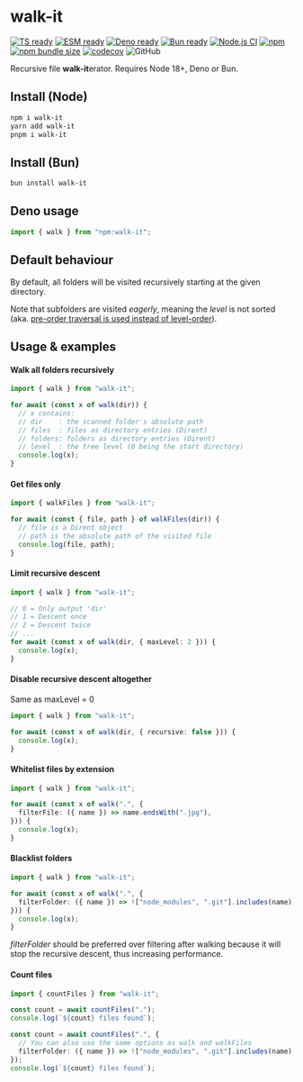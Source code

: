 # walk-it

[![TS ready](https://img.shields.io/static/v1?label=&message=TS+ready&color=000000&logo=typescript)]()
[![ESM ready](https://img.shields.io/static/v1?label=&message=ESM+ready&color=%23000000&logo=javascript)]()
[![Deno ready](https://img.shields.io/static/v1?label=&message=Deno+ready&color=%23000000&logo=deno)]()
[![Bun ready](https://img.shields.io/static/v1?label=&message=Bun+ready&color=%23000000&logo=bun)]()
[![Node.js CI](https://github.com/marvin-j97/walk-it/actions/workflows/node.js.yml/badge.svg)](https://github.com/marvin-j97/walk-it/actions/workflows/node.js.yml)
[![npm](https://img.shields.io/npm/v/walk-it)](https://www.npmjs.com/package/walk-it)
[![npm bundle size](https://img.shields.io/bundlephobia/minzip/walk-it)](https://bundlephobia.com/package/walk-it)
[![codecov](https://codecov.io/gh/marvin-j97/walk-it/branch/main/graph/badge.svg?token=ExVQZnlhqk)](https://codecov.io/gh/marvin-j97/walk-it)
![GitHub](https://img.shields.io/github/license/marvin-j97/walk-it)

Recursive file **walk-it**erator. Requires Node 18+, Deno or Bun.

## Install (Node)

```bash
npm i walk-it
yarn add walk-it
pnpm i walk-it
```

## Install (Bun)

```bash
bun install walk-it
```

## Deno usage

```typescript
import { walk } from "npm:walk-it";
```

## Default behaviour

By default, all folders will be visited recursively starting at the given directory.

Note that subfolders are visited _eagerly_, meaning the _level_ is not sorted (aka. [pre-order traversal is used instead of level-order](https://en.wikipedia.org/wiki/Tree_traversal)).

## Usage & examples

#### Walk all folders recursively

```typescript
import { walk } from "walk-it";

for await (const x of walk(dir)) {
  // x contains:
  // dir    : the scanned folder's absolute path
  // files  : files as directory entries (Dirent)
  // folders: folders as directory entries (Dirent)
  // level  : the tree level (0 being the start directory)
  console.log(x);
}
```

#### Get files only

```typescript
import { walkFiles } from "walk-it";

for await (const { file, path } of walkFiles(dir)) {
  // file is a Dirent object
  // path is the absolute path of the visited file
  console.log(file, path);
}
```

#### Limit recursive descent

```typescript
import { walk } from "walk-it";

// 0 = Only output 'dir'
// 1 = Descent once
// 2 = Descent twice
// ...
for await (const x of walk(dir, { maxLevel: 2 })) {
  console.log(x);
}
```

#### Disable recursive descent altogether

Same as maxLevel = 0

```typescript
import { walk } from "walk-it";

for await (const x of walk(dir, { recursive: false })) {
  console.log(x);
}
```

#### Whitelist files by extension

```typescript
import { walk } from "walk-it";

for await (const x of walk(".", {
  filterFile: ({ name }) => name.endsWith(".jpg"),
})) {
  console.log(x);
}
```

#### Blacklist folders

```typescript
import { walk } from "walk-it";

for await (const x of walk(".", {
  filterFolder: ({ name }) => !["node_modules", ".git"].includes(name),
})) {
  console.log(x);
}
```

_filterFolder_ should be preferred over filtering after walking because it will stop the recursive descent, thus increasing performance.

#### Count files

```typescript
import { countFiles } from "walk-it";

const count = await countFiles(".");
console.log(`${count} files found`);

const count = await countFiles(".", {
  // You can also use the same options as walk and walkFiles
  filterFolder: ({ name }) => !["node_modules", ".git"].includes(name),
});
console.log(`${count} files found`);
```

